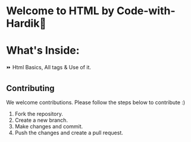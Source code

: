 # Welcome to HTML by Code-with-Hardik🚀
# What's Inside:
⏩ Html Basics, All tags & Use of it.



## Contributing

We welcome contributions. Please follow the steps below to contribute :)

1. Fork the repository.
2. Create a new branch.
3. Make changes and commit.
4. Push the changes and create a pull request.
